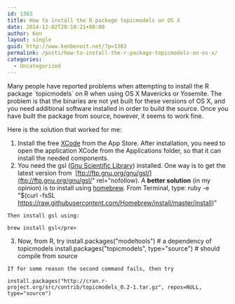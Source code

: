 ```yaml
---
id: 1383
title: How to install the R package topicmodels on OS X
date: 2014-12-02T20:10:21+00:00
author: Ken
layout: single
guid: http://www.kenbenoit.net/?p=1383
permalink: /posts/how-to-install-the-r-package-topicmodels-on-os-x/
categories:
  - Uncategorized
---
```

Many people have reported problems when attempting to install the R package \`topicmodels\` on R when using OS X Mavericks or Yosemite. The problem is that the binaries are not yet built for these versions of OS X, and you need additional software installed in order to build the source. Once you have built the package from source, however, it seems to work fine.

Here is the solution that worked for me:

  1. Install the free [XCode](https://macappsto.re/gb/Bk9QD.m) from the App Store. After installation, you need to open the application XCode from the Applications folder, so that it can install the needed components.
  2. You need the gsl ([Gnu Scientific Library](http://www.gnu.org/software/gsl/)) installed. One way is to get the latest version from  [ftp://ftp.gnu.org/gnu/gsl/](ftp://ftp.gnu.org/gnu/gsl/" rel="nofollow). A **better solution** (in my opinion) is to install using [homebrew](http://brew.sh/). From Terminal, type: ruby -e "$(curl -fsSL https://raw.githubusercontent.com/Homebrew/install/master/install)"
</pre>
    
    Then install gsl using:
    
    brew install gsl</pre>

  3. Now, from R, try install.packages("modeltools")   # a dependency of topicmodels
install.packages("topicmodels", type="source")  # should compile from source
</pre>
    
    If for some reason the second command fails, then try
    
    install.packages("http://cran.r-project.org/src/contrib/topicmodels_0.2-1.tar.gz", repos=NULL, type="source")
</pre>
